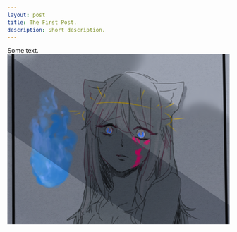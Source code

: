 ```yaml
---
layout: post
title: The First Post.
description: Short description.
---
```

Some text.
![Some picture.](/games/streetlamp.png)